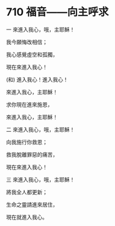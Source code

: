 # 710 福音——向主呼求

一 來進入我心，哦，主耶穌！

我今願悔改相信；

我心感覺虛空和孤獨，

現在來進入我心！

(和) 進入我心！進入我心！

來進入我心，主耶穌！

求你現在進來施恩，

來進入我心，主耶穌！

二 來進入我心，哦，主耶穌！

向我施行你救恩；

救我脫離罪惡的痛苦，

現在來進入我心！

三 來進入我心，哦，主耶穌！

將我全人都更新；

生命之靈請進來居住，

現在就進入我心。

